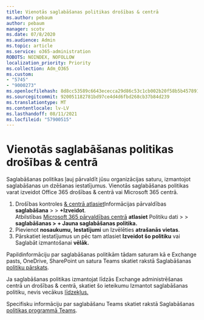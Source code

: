 ```yaml
---
title: Vienotās saglabāšanas politikas drošības & centrā
ms.author: pebaum
author: pebaum
manager: scotv
ms.date: 07/8/2020
ms.audience: Admin
ms.topic: article
ms.service: o365-administration
ROBOTS: NOINDEX, NOFOLLOW
localization_priority: Priority
ms.collection: Adm_O365
ms.custom:
- "5745"
- "9000273"
ms.openlocfilehash: 8d8cc53589c6643ececca29d86c53c1cb002b20f58b5b45789101c517cc1f703
ms.sourcegitcommit: 920051182781bd97ce4d4d6fbd268cb37b84d239
ms.translationtype: MT
ms.contentlocale: lv-LV
ms.lasthandoff: 08/11/2021
ms.locfileid: "57900515"
---
```

# <a name="unified-retention-policies-in-the-security--compliance-center"></a>Vienotās saglabāšanas politikas drošības & centrā

Saglabāšanas politikas ļauj pārvaldīt jūsu organizācijas saturu, izmantojot saglabāšanas un dzēšanas iestatījumus. Vienotās saglabāšanas politikas varat izveidot Office 365 drošības & centrā vai Microsoft 365 centrā. 

1. Drošības kontroles [& centrā atlasiet](https://go.microsoft.com/fwlink/p/?linkid=2077143)Informācijas pārvaldības **saglabāšana**  >    >  **+Izveidot**. <br/>
    Atbilstības [Microsoft 365 pārvaldības centrā](https://go.microsoft.com/fwlink/p/?linkid=2077149) **atlasiet** Politiku dati >  >  **saglabāšanas > + Jauna saglabāšanas politika.**
2. Pievienot **nosaukumu,** **Iestatījumi** un Izvēlēties **atrašanās vietas**.
3. Pārskatiet iestatījumus un pēc tam atlasiet **Izveidot šo politiku** vai Saglabāt izmantošanai **vēlāk.**  
      
Papildinformāciju par saglabāšanas politikām tādam saturam kā e Exchange pasts, OneDrive, SharePoint un satura Teams skatiet rakstā Saglabāšanas [politiku pārskats](https://go.microsoft.com/fwlink/?linkid=2127785).  
    
Ja saglabāšanas politikas izmantojat līdzās Exchange administrēšanas centrā un drošības & centrā, skatiet šo ieteikumu Izmantot saglabāšanas politiku, nevis vecākus [līdzekļus.](https://docs.microsoft.com/microsoft-365/compliance/retention-policies#use-a-retention-policy-instead-of-older-features)  
    
Specifisku informāciju par saglabāšanu Teams skatiet rakstā Saglabāšanas [politikas programmā Teams](https://docs.microsoft.com/microsoftteams/retention-policies).